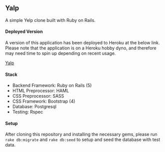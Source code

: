 ## Yalp

A simple Yelp clone built with Ruby on Rails.

#### Deployed Version

A version of this application has been deployed to Heroku at the below link. Please note that the application is on a Heroku hobby dyno, and therefore may need time to spin up depending on recent usage.

[Yalp](https://yalp-sjp.herokuapp.com)


#### Stack

- Backend Framework: Ruby on Rails (5)
- HTML Preprocessor: HAML
- CSS Preprocessor: SASS
- CSS Framework: Bootstrap (4)
- Database: Postgresql
- Testing: Rspec

#### Setup

After cloning this repository and installing the necessary gems, please run `rake db:migrate` and `rake db:seed` to setup and seed the database with test data.



